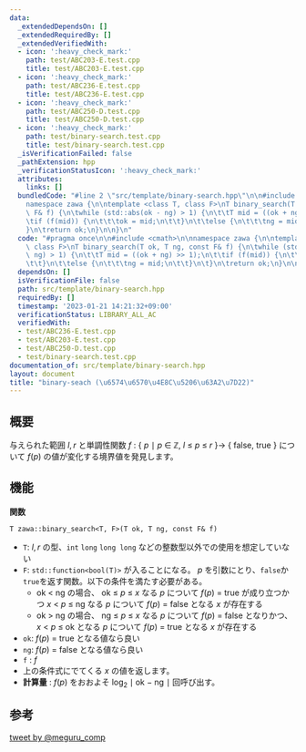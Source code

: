 ```yaml
---
data:
  _extendedDependsOn: []
  _extendedRequiredBy: []
  _extendedVerifiedWith:
  - icon: ':heavy_check_mark:'
    path: test/ABC203-E.test.cpp
    title: test/ABC203-E.test.cpp
  - icon: ':heavy_check_mark:'
    path: test/ABC236-E.test.cpp
    title: test/ABC236-E.test.cpp
  - icon: ':heavy_check_mark:'
    path: test/ABC250-D.test.cpp
    title: test/ABC250-D.test.cpp
  - icon: ':heavy_check_mark:'
    path: test/binary-search.test.cpp
    title: test/binary-search.test.cpp
  _isVerificationFailed: false
  _pathExtension: hpp
  _verificationStatusIcon: ':heavy_check_mark:'
  attributes:
    links: []
  bundledCode: "#line 2 \"src/template/binary-search.hpp\"\n\n#include <cmath>\n\n\
    namespace zawa {\n\ntemplate <class T, class F>\nT binary_search(T ok, T ng, const\
    \ F& f) {\n\twhile (std::abs(ok - ng) > 1) {\n\t\tT mid = ((ok + ng) >> 1);\n\t\
    \tif (f(mid)) {\n\t\t\tok = mid;\n\t\t}\n\t\telse {\n\t\t\tng = mid;\n\t\t}\n\t\
    }\n\treturn ok;\n}\n\n}\n"
  code: "#pragma once\n\n#include <cmath>\n\nnamespace zawa {\n\ntemplate <class T,\
    \ class F>\nT binary_search(T ok, T ng, const F& f) {\n\twhile (std::abs(ok -\
    \ ng) > 1) {\n\t\tT mid = ((ok + ng) >> 1);\n\t\tif (f(mid)) {\n\t\t\tok = mid;\n\
    \t\t}\n\t\telse {\n\t\t\tng = mid;\n\t\t}\n\t}\n\treturn ok;\n}\n\n}\n"
  dependsOn: []
  isVerificationFile: false
  path: src/template/binary-search.hpp
  requiredBy: []
  timestamp: '2023-01-21 14:21:32+09:00'
  verificationStatus: LIBRARY_ALL_AC
  verifiedWith:
  - test/ABC236-E.test.cpp
  - test/ABC203-E.test.cpp
  - test/ABC250-D.test.cpp
  - test/binary-search.test.cpp
documentation_of: src/template/binary-search.hpp
layout: document
title: "binary-seach (\u6574\u6570\u4E8C\u5206\u63A2\u7D22)"
---
```


## 概要

与えられた範囲 $l, r$ と単調性関数 $f\ :\ \{\ p\ \mid\ p\ \in\ \mathbb{Z},\ l\ \le\ p\ \le\ r\ \} \rightarrow\ \{\ \text{false},\ \text{true}\ \}$ について $f(p)$ の値が変化する境界値を発見します。


## 機能

**関数**

`T zawa::binary_search<T, F>(T ok, T ng, const F& f)`
- `T`: $l, r$ の型、`int` `long` `long long` などの整数型以外での使用を想定していない
- `F`: `std::function<bool(T)>` が入ることになる。 $p$ を引数にとり、`false`か`true`を返す関数。以下の条件を満たす必要がある。
	- $\text{ok}\ <\ \text{ng}$ の場合、 $\text{ok}\ \le\ p\ \le\ x$ なる $p$ について $f(p)\ =\ \text{true}$ が成り立つかつ $x\ <\ p\ \le\ \text{ng}$ なる $p$ について $f(p)\ =\ \text{false}$ となる $x$ が存在する
	- $\text{ok}\ >\ \text{ng}$ の場合、 $\text{ng}\ \le\ p\ \le\ x$ なる $p$ について $f(p)\ =\ \text{false}$ となりかつ、 $x\ <\ p\ \le\ \text{ok}$ となる $p$ について $f(p)\ =\ \text{true}$ となる $x$ が存在する
- `ok`: $f(p)\ =\ \text{true}$ となる値なら良い
- `ng`: $f(p)\ =\ \text{false}$ となる値なら良い
- `f` : $f$
- 上の条件式にでてくる $x$ の値を返します。
- **計算量** : $f(p)$ をおおよそ $\log_2 \mid \text{ok}\ -\ \text{ng}\ \mid$ 回呼び出す。

## 参考

[tweet by @meguru_comp](https://twitter.com/meguru_comp/status/697008509376835584)
